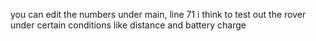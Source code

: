 you can edit the numbers under main, line 71 i think to test out the rover under certain conditions like distance and battery charge
